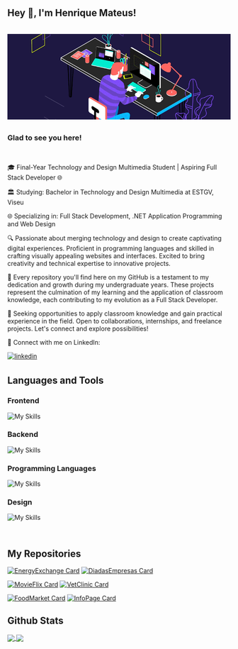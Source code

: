 ## Hey 👋, I'm Henrique Mateus!  

<br>

<div align="center">
<img src=https://github.com/hen-mateus/hen-mateus/blob/main/hm_gif.gif?raw=true=for-the-badge&logo=linkedin&logoColor=white alt=linkedin style="margin-bottom: 5px;" />
</div>  

### Glad to see you here!  

<br>

🎓 Final-Year Technology and Design Multimedia Student | Aspiring Full Stack Developer 🌐

🏛️ Studying: Bachelor in Technology and Design Multimedia at ESTGV, Viseu

🌐 Specializing in: Full Stack Development, .NET Application Programming and Web Design

🔍 Passionate about merging technology and design to create captivating digital experiences. Proficient in programming languages and skilled in crafting visually appealing websites and interfaces. Excited to bring creativity and technical expertise to innovative projects.

📌 Every repository you'll find here on my GitHub is a testament to my dedication and growth during my undergraduate years. These projects represent the culmination of my learning and the application of classroom knowledge, each contributing to my evolution as a Full Stack Developer.

🚀 Seeking opportunities to apply classroom knowledge and gain practical experience in the field. Open to collaborations, internships, and freelance projects. Let's connect and explore possibilities!

🔗 Connect with me on LinkedIn: 

<a href="https://linkedin.com/in/rishavanand" target="_blank">
<img src=https://img.shields.io/badge/linkedin-%231E77B5.svg?&style=for-the-badge&logo=linkedin&logoColor=white alt=linkedin style="margin-bottom: 5px;" />
</a>

<br>

## Languages and Tools  

  ### Frontend
  ![My Skills](https://skillicons.dev/icons?i=html,css,js,react,bootstrap,wordpress)

  ### Backend
  ![My Skills](https://skillicons.dev/icons?i=nodejs,postgres,express,sequelize)

  ### Programming Languages
  ![My Skills](https://skillicons.dev/icons?i=cs,dotnet,js)

  ### Design
  ![My Skills](https://skillicons.dev/icons?i=figma,ai,ps,pr,ae)

  <br>

## My Repositories

[![EnergyExchange Card](https://github-readme-stats.vercel.app/api/pin/?username=hen-mateus&repo=Energy-Exchange-Website&bg_color=00000000&title_color=FFFFFF&text_color=FFFFFF)](https://github.com/hen-mateus/Energy-Exchange-Website)
[![DiadasEmpresas Card](https://github-readme-stats.vercel.app/api/pin/?username=hen-mateus&repo=Dia-das-Empresas-Website&bg_color=00000000&title_color=FFFFFF&text_color=FFFFFF)](https://github.com/hen-mateus/Dia-das-Empresas-Website)

[![MovieFlix Card](https://github-readme-stats.vercel.app/api/pin/?username=hen-mateus&repo=MovieFlix-Dashboard&bg_color=00000000&title_color=FFFFFF&text_color=FFFFFF)](https://github.com/hen-mateus/MovieFlix-Dashboard)
[![VetClinic Card](https://github-readme-stats.vercel.app/api/pin/?username=hen-mateus&repo=VetClinic-Manager-App&bg_color=00000000&title_color=FFFFFF&text_color=FFFFFF)](https://github.com/hen-mateus/VetClinic-Manager-App)

[![FoodMarket Card](https://github-readme-stats.vercel.app/api/pin/?username=hen-mateus&repo=FoodMarket-App&bg_color=00000000&title_color=FFFFFF&text_color=FFFFFF)](https://github.com/hen-mateus/FoodMarket-App)
[![InfoPage Card](https://github-readme-stats.vercel.app/api/pin/?username=hen-mateus&repo=Info-Page&bg_color=00000000&title_color=FFFFFF&text_color=FFFFFF)](https://github.com/hen-mateus/Info-Page)

## Github Stats  

<a href="https://github.com/anuraghazra/github-readme-stats">
  <img height=170 align="center" src="https://github-readme-streak-stats.herokuapp.com/?user=hen-mateus&stroke=ffffff&background=000000&ring=22c55e&fire=22c55e&currStreakNum=ffffff&currStreakLabel=22c55e&sideNums=ffffff&sideLabels=ffffff&dates=ffffff&hide_border=true" />
</a>
<a href="https://github.com/anuraghazra/convoychat">
  <img height=170 align="center" src="https://github-readme-stats.vercel.app/api/top-langs/?username=hen-mateus&layout=compact&langs_count=8&card_width=320&bg_color=000000&title_color=FFFFFF&hide_border=true&text_color=FFFFFF" />
</a>
